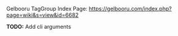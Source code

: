 Gelbooru TagGroup Index Page: https://gelbooru.com/index.php?page=wiki&s=view&id=6682

**TODO:**
Add cli arguments
